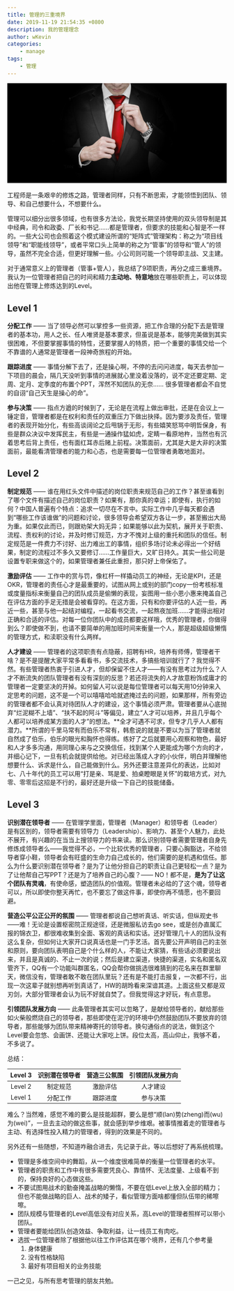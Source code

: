 ```yaml
---
title: 管理的三重境界
date: 2019-11-19 21:54:35 +0800
description: 我的管理理念
author: wKevin
categories: 
    - manage
tags:
    - 管理
---
```


![](/images/post/../posts/2019-11-19-manage.3x3/freepik.jpg)

工程师是一条艰辛的修炼之路，管理者同样，只有不断思索，才能领悟到团队、领导、和自己想要什么，不想要什么。

管理可以细分出很多领域，也有很多方法论，我党长期坚持使用的双头领导制是其中经典，司令和政委、厂长和书记……都是管理者，但要求的技能和心智是不一样的。一些大公司也会照着这个模式建设所谓的“矩阵式”管理架构：称之为“项目线领导”和“职能线领导”，或者平常口头上简单的称之为“管事”的领导和“管人”的领导，虽然不完全合适，但更好理解一些。小公司则可能一个领导即主战、又主建。

对于通常意义上的管理者（管事+管人），我总结了9项职责，再分之成三重境界。我认为一位管理者把自己的时间和精力**主动地、特意地**放在哪些职责上，可以体现出他在管理上修炼达到的Level。

## Level 1

**分配工作** —— 当了领导必然可以掌控多一些资源，把工作合理的分配下去是管理者的基本功，用人之长、任人唯贤是基本要求，但虽说是基本，能够完美做到其实很困难，不但要掌握事情的特性，还要掌握人的特质，把一个重要的事情交给一个不靠谱的人通常是管理者一段神奇旅程的开始。

**跟踪进度** —— 事情分解下去了，还是操心啊，不停的去问问进度，每天去参加一下项目的晨会，隔几天没听到事情的进展就心里没着没落的，说不定还要定期、定周、定月、定季度的布置个PPT，浑然不知团队的无奈…… 很多管理者都会不自觉的自诩“自己天生是操心的命”。

**参与决策** —— 指点方遒的时候到了，无论是在流程上做出审批，还是在会议上一锤定音，管理者都是在权利和责任的双重压力下做出抉择。因为要涉及责任，管理者的表现开始分化，有些高谈阔论之后甩锅于无形，有些嬉笑怒骂中明哲保身，有些是群众决议中发挥民主，有些是一通操作猛如虎，定睛一看原地杵，当然也有沉着思考后背上责任，也有面红耳赤后赌上前程。决策面前，尤其是大是大非的决策面前，最能看清管理者的能力和心态，也是需要每一位管理者勇敢地面对。

## Level 2

**制定规范** —— 谁在用红头文件中描述的岗位职责来规范自己的工作？甚至谁看到了哪个文件有描述自己的岗位职责？如果有，那你真的幸运；即使有，执行的如何？中国人普遍有个特点：追求一切尽在不言中。实际工作中几乎每天都会遇到“哪些工作该谁做”的问题和讨论，很多领导会希望双方各让一步，甚至搬出大局为重。如果仅此而已，则跟劝架大妈无异；如果能够以此为契机，展开关于职责、流程、责权利的讨论，并及时修订规范，方才不愧对上级的重托和团队的信任。制定规范是一件费力不讨好、出力难出工的事情，组织多场讨论未必得出一个好结果，制定的流程过不多久又要修订……工作量巨大，又旷日持久。其实一些公司是设置专职来做这个的，如果管理者兼任此重担，那只好上帝保佑了。

**激励评估** —— 工作中的赏与罚，像杠杆一样撬动员工的神经，无论是KPI，还是OKR，管理者的责任心才是最重要的，试图从网上或别的部门copy一份考核标准或度量指标来衡量自己的团队成员是偷懒的表现，妄图用一些小恩小惠来掩盖自己在评估方面的手足无措是会被看穿的。在这方面，只有和你要评估的人近一些，再近一些，甚至与他一起结对编程，一起看书交流，一起熬夜加班……才能得出相对正确和合适的评估。对每一位你团队中的成员都要这样哦，优秀的管理者，你做得到么？即使做不到，也请不要简单的用加班时间来衡量一个人，那是超级超级懒惰的管理方式，和渎职没有什么两样。

**人才建设** —— 管理者的这项职责有点隐蔽，招聘有HR，培养有师傅，管理者干啥？是不是提醒大家平常多看看书，多交流技术，多搞些培训就行了？我觉得不然。有些管理者热衷于引进人才，但却保留不住人才——有没有思考过为什么？人才不断流失的团队管理者有没有深刻的反思？若还将流失的人才故意粉饰成庸才的管理者一定要坚决的开掉。如何留人可以说是每位管理者可以每天用10分钟来入定思考的问题，这不是一个可以嘻嘻哈哈就遮掩过去的问题，如果那样，所有旁边的管理者都不会认真对待团队人才的建设，这个事情必须严肃。管理者要从心底抛弃“烂泥糊不上墙”、“扶不起的阿斗”等偏见，建立“人才可以培养，并且几乎每个人都可以培养成某方面的人才”的想法。**全才可遇不可求，但专才几乎人人都有潜力。**所谓的千里马常有而伯乐不常有，韩愈说的就是不要以为当了管理者就自然成了伯乐，伯乐的眼光和胸怀也得练。练好了之后就要用心观察和物色，最好和人才多多沟通，用同理心来与之交换信任，找到某个人更能成为哪个方向的才，并细心记下，一旦有机会就提供给他。对已经出落成人才的小伙伴，明白并理解他想要什么、诉求是什么，自己能做到什么。另外还要注意差异化的表达，比如对七、八十年代的员工可以用“打是亲、骂是爱、拍桌瞪眼是关怀”的栽培方式，对九零、零零后这招是不行的，最好还是升级一下自己的技能储备。

## Level 3

**识别潜在领导者** —— 在管理学里面，管理者（Manager）和领导者（Leader）是有区别的，领导者需要有领导力（Leadership）、影响力、甚至个人魅力，此处不展开，有兴趣的在当当上搜领导力的书来读。那么识别领导者需要管理者自身先修炼成领导者么——我觉得不必，一个比较优秀的管理者，只要心胸豁达，不给领导者穿小鞋，领导者会有旺盛的生命力自己成长的，他们需要的是机遇和信任。那么为什么要识别潜在领导者？是为了让他分担自己的职责让自己更轻松一点？是为了让他帮自己写PPT？还是为了培养自己的心腹？—— NO！都不是，**是为了让这个团队有灵魂**，有使命感，塑造团队的价值观。管理者未必给的了这个魂，领导者可以，所以即使你整天再忙，也不要忘了做这件事，即使你再不情愿，也不要回避。

**营造公平公正公开的氛围** —— 管理者都说自己想听真话、听实话，但纵观史书——难！无论是设置枢密院正规途径，还是微服私访去go see，或是创办直属汇报的锦衣卫，都很难收集到全面、客观的真话和实话。还好管理几十人的团队没有这么复杂，但如何让大家开口说真话也是一门手艺活。首先要公开声明自己的主张和原则，要向团队表明自己是个什么样的人，不能让大家猜，有些话必须要说出来，并且是真诚的、不止一次的说；然后是建立渠道，快捷的渠道，实名和匿名双管齐下，QQ有一个功能叫群匿名，QQ会帮你做挑选很难猜到的花名来在群里聊天，微信没有，管理者敢不敢在团队里玩？还有是不能打击报复，一次都不行，出现一次这辈子就别想再听到真话了，HW的胡玲看来深谙其道。上面这些又都是双刃剑，大部分管理者会认为玩不好就自焚了。但我觉得这才好玩，有点意思。

**引领团队发展方向** —— 此条管理者其实可以忽略了，是献给领导者的，献给那些如火柴般燃烧自己的领导者，那些即使在泥泞的环境中仍然鼓励团队不要放弃的领导者，那些能够为团队带来精神寄托的领导者。换句通俗点的说法，做到这个Level要会忽悠、会画饼、还能让大家吃上饼。段位太高，高山仰止，我够不着，不多说了。

总结：

|Level 3 |识别潜在领导者|营造三公氛围|引领团队发展方向|
|:---:|:---:|:---:|:---:|
|Level 2 |制定规范| 激励评估| 人才建设 |
|Level 1 |分配工作| 跟踪进度| 参与决策 |

难么？当然难，感觉不难的要么是技能超群，要么是想“顺(lan)势(zheng)而(wu)为(wei)”，一旦去主动的做这些事，就会感到举步维艰。被事情推着走的管理者与主动、有选择性投入精力的管理者，得到的效果是不同的。

另外还有一些随想，不知道咋融合进去，先记录于此，等以后想好了再系统梳理。

- 管理是多维空间中的舞蹈，从一个维度很难简单的衡量一位管理者的水平。
- 管理者的职责和工作中有很多需要凭良心、靠情怀、无法度量、上级看不到的，保持良好的心态做这些。
- 不要试图用战术的勤奋掩盖战略的懒惰，不要在低Level上放入全部的精力；但也不能做战略的巨人、战术的矮子，看似管理方面啥都懂但队伍带的稀嚓嚓。
- 团队规模与管理者的Level高低没有对应关系，高Level的管理者照样可以带小团队。
- 管理者要能给团队创造效益、争取利益，让一线员工有肉吃。
- 选拔一位管理者除了根据他以往工作评估其在哪个境界，还有几个参考量
    1. 身体健康
    2. 没有性格缺陷
    3. 最好有项目相关的业务技能

一己之见，与所有思考管理的朋友共勉。